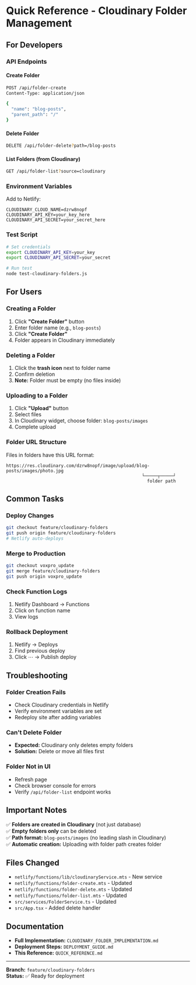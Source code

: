 # Quick Reference - Cloudinary Folder Management

## For Developers

### API Endpoints

#### Create Folder
```bash
POST /api/folder-create
Content-Type: application/json

{
  "name": "blog-posts",
  "parent_path": "/"
}
```

#### Delete Folder
```bash
DELETE /api/folder-delete?path=/blog-posts
```

#### List Folders (from Cloudinary)
```bash
GET /api/folder-list?source=cloudinary
```

### Environment Variables

Add to Netlify:
```env
CLOUDINARY_CLOUD_NAME=dzrw8nopf
CLOUDINARY_API_KEY=your_key_here
CLOUDINARY_API_SECRET=your_secret_here
```

### Test Script

```bash
# Set credentials
export CLOUDINARY_API_KEY=your_key
export CLOUDINARY_API_SECRET=your_secret

# Run test
node test-cloudinary-folders.js
```

## For Users

### Creating a Folder

1. Click **"Create Folder"** button
2. Enter folder name (e.g., `blog-posts`)
3. Click **"Create Folder"**
4. Folder appears in Cloudinary immediately

### Deleting a Folder

1. Click the **trash icon** next to folder name
2. Confirm deletion
3. **Note:** Folder must be empty (no files inside)

### Uploading to a Folder

1. Click **"Upload"** button
2. Select files
3. In Cloudinary widget, choose folder: `blog-posts/images`
4. Complete upload

### Folder URL Structure

Files in folders have this URL format:
```
https://res.cloudinary.com/dzrw8nopf/image/upload/blog-posts/images/photo.jpg
                                                    └─────┬─────┘
                                                      folder path
```

## Common Tasks

### Deploy Changes
```bash
git checkout feature/cloudinary-folders
git push origin feature/cloudinary-folders
# Netlify auto-deploys
```

### Merge to Production
```bash
git checkout voxpro_update
git merge feature/cloudinary-folders
git push origin voxpro_update
```

### Check Function Logs
1. Netlify Dashboard → Functions
2. Click on function name
3. View logs

### Rollback Deployment
1. Netlify → Deploys
2. Find previous deploy
3. Click ⋯ → Publish deploy

## Troubleshooting

### Folder Creation Fails
- Check Cloudinary credentials in Netlify
- Verify environment variables are set
- Redeploy site after adding variables

### Can't Delete Folder
- **Expected:** Cloudinary only deletes empty folders
- **Solution:** Delete or move all files first

### Folder Not in UI
- Refresh page
- Check browser console for errors
- Verify `/api/folder-list` endpoint works

## Important Notes

✅ **Folders are created in Cloudinary** (not just database)  
✅ **Empty folders only** can be deleted  
✅ **Path format:** `blog-posts/images` (no leading slash in Cloudinary)  
✅ **Automatic creation:** Uploading with folder path creates folder  

## Files Changed

- `netlify/functions/lib/cloudinaryService.mts` - New service
- `netlify/functions/folder-create.mts` - Updated
- `netlify/functions/folder-delete.mts` - Updated
- `netlify/functions/folder-list.mts` - Updated
- `src/services/FolderService.ts` - Updated
- `src/App.tsx` - Added delete handler

## Documentation

- **Full Implementation:** `CLOUDINARY_FOLDER_IMPLEMENTATION.md`
- **Deployment Steps:** `DEPLOYMENT_GUIDE.md`
- **This Reference:** `QUICK_REFERENCE.md`

---

**Branch:** `feature/cloudinary-folders`  
**Status:** ✅ Ready for deployment

